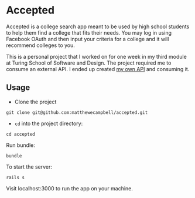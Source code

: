 # Accepted
Accepted is a college search app meant to be used by high school students to help them find a college that fits their needs.  You may log in using Facebook OAuth and then input your criteria for a college and it will recommend colleges to you.

This is a personal project that I worked on for one week in my third module at Turing School of Software and Design.  The project required me to consume an external API.  I ended up created [my own API](https://github.com/matthewecampbell/accepted_api) and consuming it.

## Usage
* Clone the project
```
git clone git@github.com:matthewecampbell/accepted.git
```
* `cd` into the project directory:
```
cd accepted
```
Run bundle:
```
bundle
```
To start the server:
```
rails s
```
Visit localhost:3000 to run the app on your machine.
